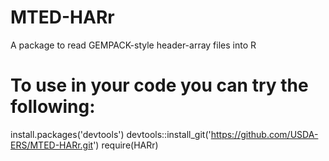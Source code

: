 # MTED-HARr
A package to read GEMPACK-style header-array files into R

# To use in your code you can try the following: 
install.packages('devtools')
devtools::install_git('https://github.com/USDA-ERS/MTED-HARr.git')
require(HARr)
